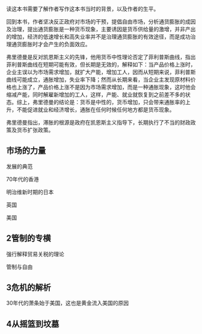 读这本书需要了解作者写作这本书当时的背景，以及作者的生平。

回到本书，作者坚决反正政府对市场的干预，提倡自由市场，分析通货膨胀的成因及治理，提出通货膨胀是一种货币现象，主要诱因是货币供给量的激增，并非产出的增加，经济的低速增长和高失业率并不是治理通货膨胀的有效途径，而是成功治理通货膨胀时才会产生的负面效应。

   

弗里德曼是反对凯恩斯主义的先锋，他用货币中性理论否定了菲利普斯曲线，指出菲利普斯曲线在短期可能有效，但长期是无效的，解释如下：当产品价格上涨时，企业主误以为市场需求增加，就扩大产能，增加工人，因而从短期来说，菲利普斯曲线可能成立，通胀增加，失业率下降；然而从长期来看，当企业主发现原材料价格也上涨了，产品价格上涨不是因为市场需求增加，而是一种通胀现象，这时他会缩减产能，同时解雇新增加的工人，这样，产能、就业就恢复到之前差不多的状态。综上，弗里德曼的结论是：货币是中性的，货币增加，只会带来通胀率的上升，不能促进就业和经济增长，通胀在任何时候任何地方都是货币现象。



弗里德曼指出，滞胀的根源是政府在凯恩斯主义指导下，长期执行了不当的财政政策及货币扩张政策。



## 市场的力量

发展的典范

70年代的香港

明治维新时期的日本

英国

美国





## 2管制的专横

强行解释贸易关税的理论



管制与自由

## 3危机的解析

30年代的萧条始于美国，这也是黄金流入美国的原因

## 4从摇篮到坟墓

